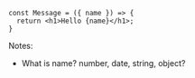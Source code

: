 ```tsx []
const Message = ({ name }) => {
  return <h1>Hello {name}</h1>;
}
```
<!-- .element: data-id="code-animation" -->

Notes:
- What is name? number, date, string, object?
